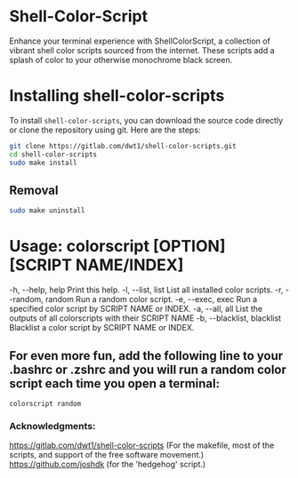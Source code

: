 # Shell-Color-Script
Enhance your terminal experience with ShellColorScript, a collection of vibrant shell color scripts sourced from the internet. These scripts add a splash of color to your otherwise monochrome black screen.

# Installing shell-color-scripts 
To install `shell-color-scripts`, you can download the source code directly or clone the repository using git. Here are the steps:

``` bash
git clone https://gitlab.com/dwt1/shell-color-scripts.git
cd shell-color-scripts
sudo make install
```

## Removal
``` bash
sudo make uninstall
```

# Usage: colorscript [OPTION] [SCRIPT NAME/INDEX]
-h, --help, help        	Print this help.
-l, --list, list        	List all installed color scripts.
-r, --random, random    	Run a random color script.
-e, --exec, exec        	Run a specified color script by SCRIPT NAME or INDEX.
-a, --all, all          	List the outputs of all colorscripts with their SCRIPT NAME
-b, --blacklist, blacklist	Blacklist a color script by SCRIPT NAME or INDEX.



## For even more fun, add the following line to your .bashrc or .zshrc and you will run a random color script each time you open a terminal:

``` 
colorscript random
```

### Acknowledgments: 
https://gitlab.com/dwt1/shell-color-scripts (For the makefile, most of the scripts, and support of the free software movement.)
https://github.com/joshdk (for the 'hedgehog' script.)
